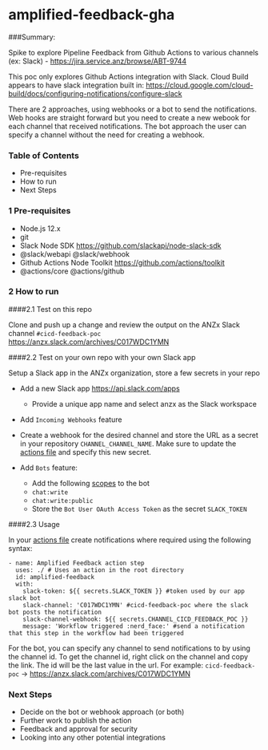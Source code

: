 # amplified-feedback-gha
###Summary:

Spike to explore Pipeline Feedback from Github Actions to various channels (ex: Slack) - https://jira.service.anz/browse/ABT-9744

This poc only explores Github Actions integration with Slack. Cloud Build appears to have slack integration built in: https://cloud.google.com/cloud-build/docs/configuring-notifications/configure-slack

There are 2 approaches, using webhooks or a bot to send the notifications. Web hooks are straight forward but you need to create a new webook for each channel that received notifications. The bot approach the user can specify a channel without the need for creating a webhook.

### Table of Contents

- Pre-requisites
- How to run
- Next Steps

### 1 Pre-requisites

- Node.js 12.x
- git    
- Slack Node SDK https://github.com/slackapi/node-slack-sdk
 - @slack/webapi @slack/webhook
- Github Actions Node Toolkit https://github.com/actions/toolkit
 - @actions/core @actions/github

### 2 How to run

####2.1 Test on this repo

Clone and push up a change and review the output on the ANZx Slack channel `#cicd-feedback-poc` https://anzx.slack.com/archives/C017WDC1YMN

####2.2 Test on your own repo with your own Slack app

Setup a Slack app in the ANZx organization, store a few secrets in your repo

- Add a new Slack app https://api.slack.com/apps
  - Provide a unique app name and select anzx as the Slack workspace
 - Add `Incoming Webhooks` feature
  - Create a webhook for the desired channel and store the URL as a secret in your repository `CHANNEL_CHANNEL_NAME`. Make sure to update the [actions file](https://github.com/rickstrandanz/amplified-feedback-gha/blob/master/.github/workflows/main.yml) and specify this new secret.

- Add `Bots` feature:
  - Add the following [scopes](https://api.slack.com/scopes) to the bot 
   - `chat:write`
   - `chat:write:public`
  - Store the `Bot User OAuth Access Token` as the secret `SLACK_TOKEN`

####2.3 Usage

In your [actions file](https://github.com/rickstrandanz/amplified-feedback-gha/blob/master/.github/workflows/main.yml) create notifications where required using the following syntax:

```
- name: Amplified Feedback action step
  uses: ./ # Uses an action in the root directory
  id: amplified-feedback
  with:
    slack-token: ${{ secrets.SLACK_TOKEN }} #token used by our app slack bot
    slack-channel: 'C017WDC1YMN' #cicd-feedback-poc where the slack bot posts the notification
    slack-channel-webhook: ${{ secrets.CHANNEL_CICD_FEEDBACK_POC }}
    message: 'Workflow triggered :nerd_face:' #send a notification that this step in the workflow had been triggered
```
For the bot, you can specify any channel to send notifications to by using the channel id. To get the channel id, right click on the channel and copy the link. The id will be the last value in the url. For example: `cicd-feedback-poc` -> https://anzx.slack.com/archives/C017WDC1YMN

### Next Steps

- Decide on the bot or webhook approach (or both)
- Further work to publish the action
- Feedback and approval for security
- Looking into any other potential integrations